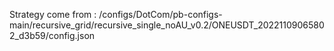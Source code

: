 Strategy come from : /configs/DotCom/pb-configs-main/recursive_grid/recursive_single_noAU_v0.2/ONEUSDT_20221109065802_d3b59/config.json